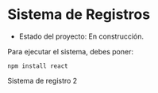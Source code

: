 # Sistema de Registros 

- Estado del proyecto: En construcción.

Para ejecutar el sistema, debes poner:

```npm install react```

Sistema de registro 2
